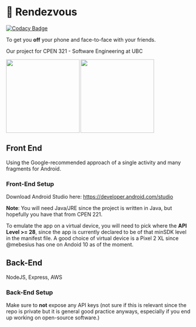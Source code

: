 # :tokyo_tower: Rendezvous

[![Codacy Badge](https://api.codacy.com/project/badge/Grade/8bead3d04a3a4acc937687e3026177c2)](https://www.codacy.com?utm_source=github.com&amp;utm_medium=referral&amp;utm_content=mebesius/rendezvous&amp;utm_campaign=Badge_Grade)

To get you **off** your phone and face-to-face with your friends. 

Our project for CPEN 321 - Software Engineering at UBC

<img src="https://github.com/mebesius/rendezvous/blob/master/screenshots/login-register.png" width=200 align=left>
<img src="https://github.com/mebesius/rendezvous/blob/master/screenshots/activity-finder.png" width=200 align=left/>

## Front End

Using the Google-recommended approach of a single activity and many fragments for Android.

### Front-End Setup

Download Android Studio here: <https://developer.android.com/studio>    

**Note**: You will need Java/JRE since the project is written in Java, but hopefully you have that from CPEN 221.  

To emulate the app on a virtual device, you will need to pick where the **API Level >= 28**, since the app is currently declared to be of that minSDK level in the manifest file. A good choice of virtual device is a Pixel 2 XL since @mebesius has one on Andoid 10 as of the moment.  

## Back-End

NodeJS, Express, AWS

### Back-End Setup

Make sure to **not** expose any API keys (not sure if this is relevant since the repo is private but it is general good practice anyways, especially if you end up working on open-source software.)
